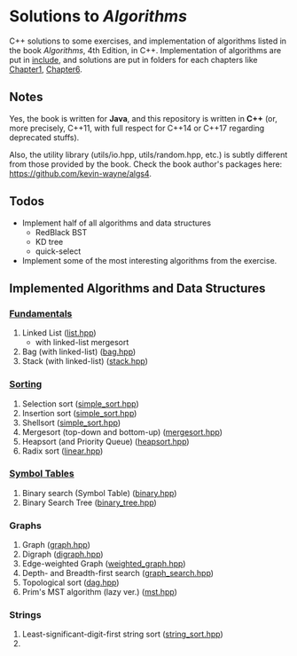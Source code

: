 # Solutions to *Algorithms*

C++ solutions to some exercises, and implementation of algorithms listed in the
book *Algorithms*, 4th Edition, in C++. Implementation of algorithms are put in
[include](include/), and solutions are put in folders for each
chapters like [Chapter1](Chapter1/), [Chapter6](Chapter6/).

## Notes

Yes, the book is written for **Java**, and this repository is written in
**C++** (or, more precisely, C++11, with full respect for C++14 or C++17
regarding deprecated stuffs).

Also, the utility library (utils/io.hpp, utils/random.hpp, etc.) is
subtly different from those provided by the book. Check the book author's
packages here: https://github.com/kevin-wayne/algs4.

## Todos

- Implement half of all algorithms and data structures
  - RedBlack BST
  - KD tree
  - quick-select
- Implement some of the most interesting algorithms from the exercise.

## Implemented Algorithms and Data Structures

### [Fundamentals](include/fundamentals/)

1. Linked List ([list.hpp](include/fundamentals/list.hpp))
    - with linked-list mergesort
0. Bag (with linked-list) ([bag.hpp](include/fundamentals/bag.hpp))
0. Stack (with linked-list) ([stack.hpp](include/fundamentals/stack.hpp))

### [Sorting](include/sorting/)

1. Selection sort ([simple_sort.hpp](include/sorting/simple_sort.hpp))
0. Insertion sort ([simple_sort.hpp](include/sorting/simple_sort.hpp))
0. Shellsort ([simple_sort.hpp](include/sorting/simple_sort.hpp))
0. Mergesort (top-down and bottom-up) ([mergesort.hpp](include/sorting/mergesort.hpp))
0. Heapsort (and Priority Queue) ([heapsort.hpp](include/sorting/heapsort.hpp))
0. Radix sort ([linear.hpp](include/sorting/linear_sort.hpp))

### [Symbol Tables](include/symbol_tables/)

1. Binary search (Symbol Table) ([binary.hpp](include/symbol_tables/binary.hpp))
0. Binary Search Tree ([binary_tree.hpp](include/symbol_tables/binary_tree.hpp))

### Graphs

1. Graph ([graph.hpp](include/graphs/graph.hpp))
0. Digraph ([digraph.hpp](include/graphs/digraph.hpp))
0. Edge-weighted Graph ([weighted_graph.hpp](include/graphs/weighted_graph.hpp))
0. Depth- and Breadth-first search ([graph_search.hpp](include/graphs/graph_search.hpp))
0. Topological sort ([dag.hpp](include/graphs/dag.hpp))
0. Prim's MST algorithm (lazy ver.) ([mst.hpp](include/graphs/mst.hpp))

### Strings

1. Least-significant-digit-first string sort ([string_sort.hpp](include/strings/string_sort.hpp))
0.


<!-- Algorithms and Data Structures : Complete List

-- Chapter 1, basics --
1. Stack (with resizing array)  (todo)
2. Stack (with linked-list)
3. FIFO queue                   (todo)
4. Bag

-- Chapter 2, sort  --
1. Selection sort
2. Insertion sort
3. Shellsort
4. Top-down mergesort
5. Bottom-up mergesort
6. Quicksort (todo)
7. Quicksort with 3-way partitioning (todo)
8. Priority Queue
9. Heapsort

-- Chapter 3, search--
1. Sequential Search Symbol Table (todo)
2. Binary Search Symbol Table
3. Binary Search Tree Symbol Table class
4. Red-black Binary Search Tree Symbol Table class (todo)
    - @NOTE: Implement a complete RBBST if schedule allows.
    - @NOTE: Try to refer to the STL implementation.
5. Separate Chaining Hash Symbol Table (todo)
6. Linear Probing Hash Symbol Table (todo)

-- Chapter 4, graph --
1. Adjacency-list Graph class
2. Depth-first search for paths
3. Breadth-first search for paths
4. Depth-first search for connected components    (todo)
5. Adjacency-list Directed Digraph class          (todo)
6. Reachability / Directed Depth-first search     (todo)
    - Depth-first directed paths                  (todo)
    - Breadth-first directed paths                (todo)
7. Directed cycle       (todo)
8. Depth-first Order    
9. Topological sort     
10. Kosaraju strong connected components   (todo)
-- weighted graph --
11. Edge Weighted Graph class
    - Edge class                 
12. Lazy version of Prim's MST
13. Eager version of Prim's MST   (todo)
  - needs IndexPQ (no implemented)
-- weighted directed graph --
14. Edge-weighted Directed Graph class  (todo)
    - Directed Weighted Edge class      (todo)
15. Dijkstra's shortest-path            (todo)
16. Shortest-path in edge-weighted DAG  (todo)
17. Bellman-ford shortest-path          (todo)

-- Chapter 5, strings --
1. Least-significant-digit-first string sort
2. Most-significant-digit-first string sort (todo)
3. Three-way string quicksort              (todo)
-- trie --
4. Trie Symbol Table class          (todo)
5. Ternary Search Trie Symbol Table (todo)
-- substring search --
6. Knuth-Morris-Pratt substring search (todo)
7. Boyer-Moore substring search        (todo)
8. Rabin-Karp fingerprint search       (todo)
9. Regular expression pattern matching (todo)
-- data compression --
10. Huffman compression           (todo)
11. LZW compression and expansion (todo)

## Addition Algorithms List

1. Quick-select (todo; page 346) (todo)
0. A* algorithm (page 358)
  - embed in Graph module? (todo)
0. AVL tree (page 452) (todo)
0. kd-tree (http://algs4.cs.princeton.edu/92search/ and http://algs4.cs.princeton.edu/lectures/99GeometricSearch-2x2.pdf) (todo)
0. B-tree (page 872) (todo)
0. B*-tree (page 924) (todo)

end of the list -->
